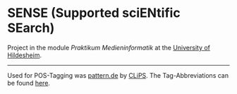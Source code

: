 # SENSE (Supported sciENtific SEarch)


Project in the module *Praktikum Medieninformatik* at the [University of Hildesheim](https://www.uni-hildesheim.de/en/uni/ "University of Hildesheim").

---

Used for POS-Tagging was [pattern.de](http://www.clips.ua.ac.be/pages/pattern-de) by [CLiPS](http://www.clips.ua.ac.be/). The Tag-Abbreviations can be found [here](http://www.clips.ua.ac.be/pages/mbsp-tags).
